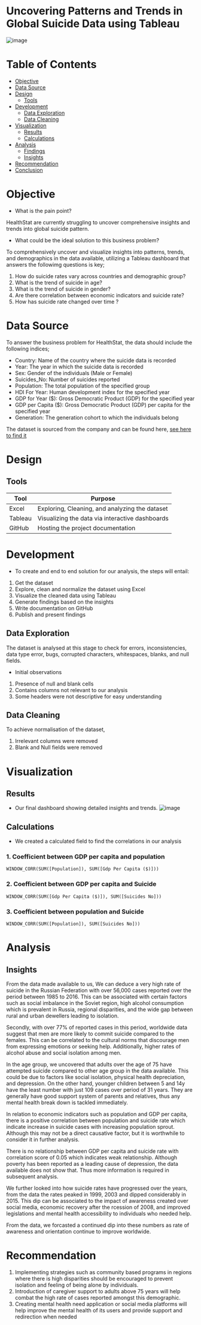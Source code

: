 # Uncovering Patterns and Trends in Global Suicide Data using Tableau



![image](https://github.com/user-attachments/assets/70c62d3c-6252-4d38-857b-8228d0ec1be3)


# Table of Contents

- [Objective](#objective)
- [Data Source](#data-source)
- [Design](#design)
  - [Tools](#tools)
- [Development](#development)
  - [Data Exploration](#data-exploration)
  - [Data Cleaning](#data-cleaning)
- [Visualization](#visualization)
  - [Results](#results)
  - [Calculations](#calculations)
- [Analysis](#analysis)
  - [Findings](#findings)
  - [Insights](#insights)
- [Recommendation](#recommendation)
- [Conclusion](#conclusion)



# Objective

- What is the pain point?

HealthStat are currently struggling to uncover comprehensive insights and trends into global suicide pattern. 


- What could be the ideal solution to this business problem?

To comprehensively uncover and visualize insights into patterns, trends, and demographics in the data available, utilizing a Tableau dashboard that answers the followimg questions is key;

1. How do suicide rates vary across countries and demographic group?
2. What is the trend of suicide in age?
3. What is the trend of suicide in gender?
4. Are there correlation between economic indicators and suicide rate?
5. How has suicide rate changed over time ?

# Data Source

To answer the business problem for HealthStat, the data should include the following indices;

- Country: Name of the country where the suicide data is recorded
- Year: The year in which the suicide data is recorded
- Sex: Gender of the individuals (Male or Female)
- Suicides_No: Number of suicides reported
- Population: The total population of the specified group
- HDI For Year: Human development index for the specified year
- GDP for Year ($): Gross Democratic Product (GDP) for the specified year
- GDP per Capita ($): Gross Democratic Product (GDP) per capita for the specified year
- Generation: The generation cohort to which the individuals belong

The dataset is sourced from the company and can be found here, [see here to find it](https://github.com/Ugondu/SuicideAnalysisUsingTableau/blob/main/Assets/DataSets/Suicide%20Data.xlsx)


# Design

## Tools
| Tool | Purpose |
| --- | --- |
| Excel | Exploring, Cleaning, and analyzing the dataset |
| Tableau | Visualizing the data via interactive dashboards |
| GitHub | Hosting the project documentation |


# Development

- To create and end to end solution for our analysis, the steps will entail:

1. Get the dataset
2. Explore, clean and normalize the dataset using Excel
3. Visualize the cleaned data using Tableau
4. Generate findings based on the insights
5. Write documentation on GitHub
6. Publish and present findings

## Data Exploration

The dataset is analysed at this stage to check for errors, inconsistencies, data type error, bugs, corrupted characters, whitespaces, blanks, and null fields.

- Initial observations
1. Presence of null and blank cells
2. Contains columns not relevant to our analysis
3. Some headers were not descriptive for easy understanding

## Data Cleaning
To achieve normalisation of the dataset,

1. Irrelevant columns were removed
2. Blank and Null fields were removed


# Visualization

## Results

- Our final dashboard showing detailed insights and trends.
![image](https://github.com/user-attachments/assets/62944dde-7254-4551-925c-4d0051ca1cca)

## Calculations
- We created a calculated field to find the correlations in our analysis

### 1. Coefficient between GDP per capita and population

```tableau
WINDOW_CORR(SUM([Population]), SUM([Gdp Per Capita ($)]))
```

### 2. Coefficient between GDP per capita and Suicide

```tableau
WINDOW_CORR(SUM([Gdp Per Capita ($)]), SUM([Suicides No]))
```

### 3. Coefficient between population and Suicide

```tableau
WINDOW_CORR(SUM([Population]), SUM([Suicides No]))

```

# Analysis

## Insights
From the data made available to us, We can deduce a very high rate of suicide in the Russian Federation with over 56,000 cases reported over the period between 1985 to 2016. 
This can be associated with certain factors such as social imbalance in the Soviet region, high alcohol consumption which is prevalent in Russia, regional disparities, and the wide gap between rural and urban dewellers leading to isolation. 

Secondly, with over 77% of reported cases in this period, worldwide data suggest that men are more likely to commit suicide compared to the females. This can be correlated to the cultural norms that discourage men from expressing emotions or seeking help. Additionally, higher rates of alcohol abuse and social isolation among men. 

In the age group, we uncovered that adults over the age of 75 have attempted suicide compared to other age group in the data available. This could be due to factors like social isolation, physical health depreciation, and depression.
On the other hand, younger children between 5 and 14y have the least number with just 109 cases over period of 31 years. They are generally have good support system of parents and relatives, thus any mental health break down is tackled immediately.

In relation to economic indicators such as population and GDP per capita, there is a positive correlation between population and suicide rate which indicate increase in suicide cases with increasing population sprout. Although this may not be a direct causative factor, but it is worthwhile to consider it in further analysis. 

There is no relationship between GDP per capita and suicide rate with correlation score of 0.05 which indicates weak relationship. Although poverty has been reported as a leading cause of depression, the data available does not show that. Thus more information is required in subsequent analysis.

We further looked into how suicide rates have progressed over the years, from the data the rates peaked in 1999, 2003 and dipped considerably in 2015. This dip can be associated to the impact of awareness created over social media, economic recovery after the rcession of 2008, and improved legislations and mental health accessibility to individuals who needed help. 

From the data, we forcasted a continued dip into these numbers as rate of awareness and orientation continue to improve worldwide.

# Recommendation

1. Implementing strategies such as community based programs in regions where there is high disparities should be encouraged to prevent isolation and feeling of being alone by individuals.
2. Introduction of caregiver support to adults above 75 years will help combat the high rate of cases reported amongst this demographic.
3. Creating mental health need application or social media platforms will help improve the mental health of its users and provide support and redirection when needed 

